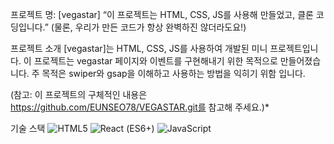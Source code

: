 프로젝트 명: [vegastar]
“이 프로젝트는 HTML, CSS, JS를 사용해 만들었고, 클론 코딩입니다.”
(물론, 우리가 만든 코드가 항상 완벽하진 않더라도요!)

프로젝트 소개
[vegastar]는 HTML, CSS, JS를 사용하여 개발된 미니 프로젝트입니다.
이 프로젝트는 vegastar 페이지와 이벤트를 구현해내기 위한 목적으로 만들어졌습니다.
주 목적은 swiper와 gsap을 이해하고 사용하는 방법을 익히기 위함 입니다.

(참고: 이 프로젝트의 구체적인 내용은 https://github.com/EUNSEO78/VEGASTAR.git를 참고해 주세요.)\*

기술 스택
![HTML5](https://img.shields.io/badge/html5-%23E34F26.svg?style=for-the-badge&logo=html5&logoColor=white)
![React](https://img.shields.io/badge/react-%2320232a.svg?style=for-the-badge&logo=react&logoColor=%2361DAFB)
(ES6+) ![JavaScript](https://img.shields.io/badge/javascript-%23323330.svg?style=for-the-badge&logo=javascript&logoColor=%23F7DF1E)
